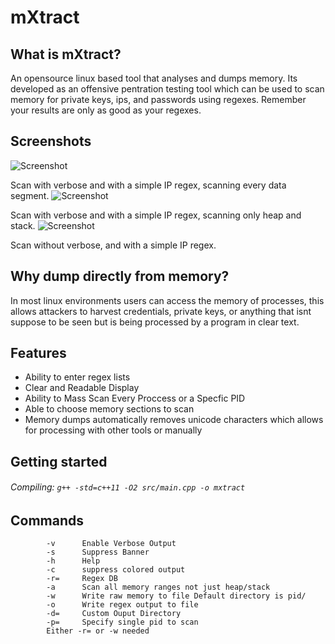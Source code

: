 # mXtract
## What is mXtract?
An opensource linux based tool that analyses and dumps memory. Its developed as an offensive pentration testing tool which can be used to scan memory for private keys, ips, and passwords using regexes. Remember your results are only as good as your regexes.
## Screenshots
![Screenshot](https://github.com/rek7/mXtract/blob/master/img/f8d810903bba3b2f74f0ac8cbef9c2ad.png)

Scan with verbose and with a simple IP regex, scanning every data segment.
![Screenshot](https://github.com/rek7/mXtract/blob/master/img/949227ffe00d6cfb46826c01c9c1c692.png)

Scan with verbose and with a simple IP regex, scanning only heap and stack.
![Screenshot](https://github.com/rek7/mXtract/blob/master/img/ipregex.png)

Scan without verbose, and with a simple IP regex.
## Why dump directly from memory?
In most linux environments users can access the memory of processes, this allows attackers to harvest credentials, private keys, or anything that isnt suppose to be seen but is being processed by a program in clear text.
## Features
+ Ability to enter regex lists
+ Clear and Readable Display
+ Ability to Mass Scan Every Proccess or a Specfic PID
+ Able to choose memory sections to scan
+ Memory dumps automatically removes unicode characters which allows for processing with other tools or manually
## Getting started
###### Compiling: ```g++ -std=c++11 -O2 src/main.cpp -o mxtract```
## Commands 
```
        -v      Enable Verbose Output
        -s      Suppress Banner
        -h      Help
        -c      suppress colored output
        -r=     Regex DB
        -a      Scan all memory ranges not just heap/stack
        -w      Write raw memory to file Default directory is pid/
        -o      Write regex output to file
        -d=     Custom Ouput Directory
        -p=     Specify single pid to scan
        Either -r= or -w needed
```
